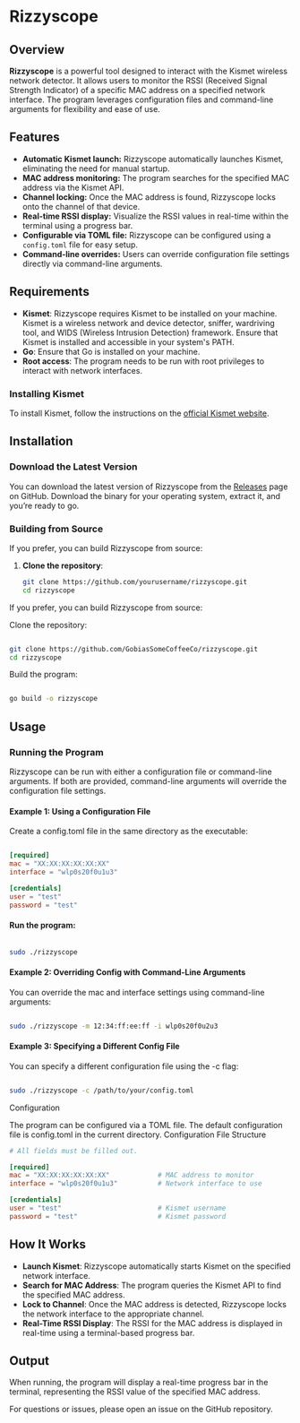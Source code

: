 # Rizzyscope

## Overview

**Rizzyscope** is a powerful tool designed to interact with the Kismet wireless network detector. It allows users to monitor the RSSI (Received Signal Strength Indicator) of a specific MAC address on a specified network interface. The program leverages configuration files and command-line arguments for flexibility and ease of use.

## Features

- **Automatic Kismet launch:** Rizzyscope automatically launches Kismet, eliminating the need for manual startup.
- **MAC address monitoring:** The program searches for the specified MAC address via the Kismet API.
- **Channel locking:** Once the MAC address is found, Rizzyscope locks onto the channel of that device.
- **Real-time RSSI display:** Visualize the RSSI values in real-time within the terminal using a progress bar.
- **Configurable via TOML file:** Rizzyscope can be configured using a `config.toml` file for easy setup.
- **Command-line overrides:** Users can override configuration file settings directly via command-line arguments.

## Requirements

- **Kismet**: Rizzyscope requires Kismet to be installed on your machine. Kismet is a wireless network and device detector, sniffer, wardriving tool, and WIDS (Wireless Intrusion Detection) framework. Ensure that Kismet is installed and accessible in your system's PATH.
- **Go**: Ensure that Go is installed on your machine.
- **Root access**: The program needs to be run with root privileges to interact with network interfaces.

### Installing Kismet

To install Kismet, follow the instructions on the [official Kismet website](https://kismetwireless.net/).

## Installation

### Download the Latest Version

You can download the latest version of Rizzyscope from the [Releases](https://github.com/GobiasSomeCoffeeCo/rizzyscope/releases) page on GitHub. Download the binary for your operating system, extract it, and you’re ready to go.

### Building from Source

If you prefer, you can build Rizzyscope from source:

1. **Clone the repository**:
   ```bash
   git clone https://github.com/yourusername/rizzyscope.git
   cd rizzyscope
   ```


If you prefer, you can build Rizzyscope from source:

Clone the repository:

```bash

git clone https://github.com/GobiasSomeCoffeeCo/rizzyscope.git
cd rizzyscope
```
Build the program:

```bash

go build -o rizzyscope
```
## Usage
### Running the Program

Rizzyscope can be run with either a configuration file or command-line arguments. If both are provided, command-line arguments will override the configuration file settings.

#### Example 1: Using a Configuration File

Create a config.toml file in the same directory as the executable:

```toml

[required]
mac = "XX:XX:XX:XX:XX:XX"
interface = "wlp0s20f0u1u3"

[credentials]
user = "test"
password = "test"
```
#### Run the program:

```bash

sudo ./rizzyscope
```
#### Example 2: Overriding Config with Command-Line Arguments

You can override the mac and interface settings using command-line arguments:

```bash

sudo ./rizzyscope -m 12:34:ff:ee:ff -i wlp0s20f0u2u3
```
#### Example 3: Specifying a Different Config File

You can specify a different configuration file using the -c flag:

```bash

sudo ./rizzyscope -c /path/to/your/config.toml
```
Configuration

The program can be configured via a TOML file. The default configuration file is config.toml in the current directory.
Configuration File Structure

```toml
# All fields must be filled out. 

[required]
mac = "XX:XX:XX:XX:XX:XX"            # MAC address to monitor
interface = "wlp0s20f0u1u3"          # Network interface to use

[credentials]
user = "test"                        # Kismet username
password = "test"                    # Kismet password

```
## How It Works

- **Launch Kismet**: Rizzyscope automatically starts Kismet on the specified network interface.
- **Search for MAC Address**: The program queries the Kismet API to find the specified MAC address.
- **Lock to Channel**: Once the MAC address is detected, Rizzyscope locks the network interface to the appropriate channel.
- **Real-Time RSSI Display**: The RSSI for the MAC address is displayed in real-time using a terminal-based progress bar.


## Output

When running, the program will display a real-time progress bar in the terminal, representing the RSSI value of the specified MAC address.

For questions or issues, please open an issue on the GitHub repository.
